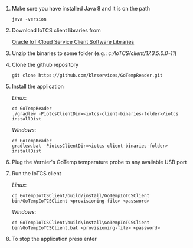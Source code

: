 1. Make sure you have installed Java 8 and it is on the path

    `java -version`

2. Download IoTCS client libraries from 

    [Oracle IoT Cloud Service Client Software Libraries](http://www.oracle.com/technetwork/indexes/downloads/iot-client-libraries-2705514.html#javase)

3. Unzip the binaries to some folder <iotcs-client-binaries-folder> (e.g.: _c:/IoTCS/client/17.3.5.0.0-11_)

4. Clone the github repository

    `git clone https://github.com/klrservices/GoTempReader.git`

5. Install the application

    _Linux_:
    ```
    cd GoTempReader
    ./gradlew -PiotcsClientDir=<iotcs-client-binaries-folder>/iotcs installDist
    ```

    _Windows_:
    ```
    cd GoTempReader
    gradlew.bat -PiotcsClientDir=<iotcs-client-binaries-folder> installDist
    ```

6. Plug the Vernier's GoTemp temperature probe to any available USB port

7. Run the IoTCS client

    _Linux_:
    ```
    cd GoTempIoTCSClient/build/install/GoTempIoTCSClient
    bin/GoTempIoTCSClient <provisioning-file> <password>
    ```
    
    _Windows_:
    ```
    cd GoTempIoTCSClient\build\install\GoTempIoTCSClient
    bin\GoTempIoTCSClient.bat <provisioning-file> <password>
    ```
    
8. To stop the application press enter
